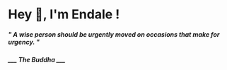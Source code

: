 <h1 title="head"> Hey 👋, I'm Endale !</h1>

**<h5><i>" A wise person should be urgently moved on occasions that make for urgency. "</i></h5>**

*<b>___ The Buddha ___</b>*
